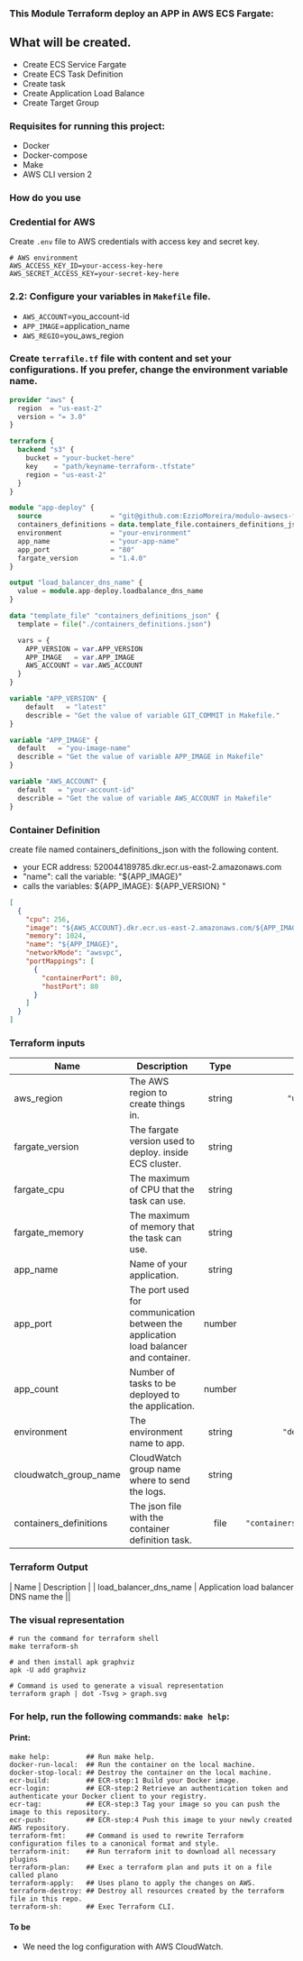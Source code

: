 ### This Module Terraform deploy an APP in AWS ECS Fargate:

## What will be created.
* Create ECS Service Fargate
* Create ECS Task Definition
* Create task
* Create Application Load Balance
* Create Target Group

### Requisites for running this project:
- Docker
- Docker-compose
- Make
- AWS CLI version 2

### How do you use
### Credential for AWS
Create `.env` file to AWS credentials with access key and secret key.
```shell
# AWS environment
AWS_ACCESS_KEY_ID=your-access-key-here
AWS_SECRET_ACCESS_KEY=your-secret-key-here
```

### 2.2: Configure your variables in `Makefile` file.
- `AWS_ACCOUNT`=you_account-id
- `APP_IMAGE`=application_name
- `AWS_REGIO`=you_aws_region

### Create `terrafile.tf` file with content and set your configurations. If you prefer, change the environment variable name.
```terraform
provider "aws" {
  region  = "us-east-2"
  version = "= 3.0"
}

terraform {
  backend "s3" {
    bucket = "your-bucket-here"
    key    = "path/keyname-terraform-.tfstate"
    region = "us-east-2"
  }
} 

module "app-deploy" {
  source                 = "git@github.com:EzzioMoreira/modulo-awsecs-fargate.git?ref=v1.4"
  containers_definitions = data.template_file.containers_definitions_json.rendered
  environment            = "your-environment"
  app_name               = "your-app-name"
  app_port               = "80"
  fargate_version        = "1.4.0"
}

output "load_balancer_dns_name" {
  value = module.app-deploy.loadbalance_dns_name
}

data "template_file" "containers_definitions_json" {
  template = file("./containers_definitions.json")

  vars = {
    APP_VERSION = var.APP_VERSION
    APP_IMAGE   = var.APP_IMAGE
    AWS_ACCOUNT = var.AWS_ACCOUNT
  }
}

variable "APP_VERSION" {
    default   = "latest"
    describle = "Get the value of variable GIT_COMMIT in Makefile."
}

variable "APP_IMAGE" {
  default   = "you-image-name"
  describle = "Get the value of variable APP_IMAGE in Makefile"
}

variable "AWS_ACCOUNT" {
  default   = "your-account-id"
  describle = "Get the value of variable AWS_ACCOUNT in Makefile"
}

```
### Container Definition
create file named containers_definitions_json with the following content.
- your ECR address: 520044189785.dkr.ecr.us-east-2.amazonaws.com
- "name": call the variable:  "${APP_IMAGE}"
- calls the variables: ${APP_IMAGE}: ${APP_VERSION} "
```json
[
  {
    "cpu": 256,
    "image": "${AWS_ACCOUNT}.dkr.ecr.us-east-2.amazonaws.com/${APP_IMAGE}:${APP_VERSION}",
    "memory": 1024,
    "name": "${APP_IMAGE}",
    "networkMode": "awsvpc",
    "portMappings": [
      {
        "containerPort": 80,
        "hostPort": 80
      }
    ]
  }
]
```

### Terraform inputs

| Name | Description | Type | Default | Required |
|------|-------------|:----:|:-----:|:-----:|
| aws\_region | The AWS region to create things in. | string | `"us-east-2"` | no |
| fargate\_version | The fargate version used to deploy. inside ECS cluster. | string | `"1.3.0"` | no |
| fargate\_cpu | The maximum of CPU that the task can use. | string | 1024 | no |
| fargate\_memory | The maximum of memory that the task can use. | string | `"2048"` | no |
| app\_name | Name of your application. | string | `"empty"` | yes |
| app\_port | The port used for communication between the application load balancer and container. | number | `"80"` | no |
| app\_count | Number of tasks to be deployed to the application. | number | `"1"` | no |
| environment | The environment name to app. | string | `"development"` | no |
| cloudwatch\_group_name | CloudWatch group name where to send the logs. | string | `"empty"`| yes | 
| containers\_definitions | The json file with the container definition task. | file | `"containers_definitions.json"` | yes ||

### Terraform Output

| Name | Description |
| load\_balancer\_dns\_name | Application load balancer DNS name the  ||

### The visual representation
```shell
# run the command for terraform shell
make terraform-sh

# and then install apk graphviz
apk -U add graphviz

# Command is used to generate a visual representation
terraform graph | dot -Tsvg > graph.svg
```
### For help, run the following commands: `make help`:
#### Print:

```make
make help:         ## Run make help.
docker-run-local:  ## Run the container on the local machine.
docker-stop-local: ## Destroy the container on the local machine.
ecr-build:         ## ECR-step:1 Build your Docker image.
ecr-login:         ## ECR-step:2 Retrieve an authentication token and authenticate your Docker client to your registry.
ecr-tag:           ## ECR-step:3 Tag your image so you can push the image to this repository.
ecr-push:          ## ECR-step:4 Push this image to your newly created AWS repository.
terraform-fmt:     ## Command is used to rewrite Terraform configuration files to a canonical format and style.
terraform-init:    ## Run terraform init to download all necessary plugins
terraform-plan:    ## Exec a terraform plan and puts it on a file called plano
terraform-apply:   ## Uses plano to apply the changes on AWS.
terraform-destroy: ## Destroy all resources created by the terraform file in this repo.
terraform-sh:      ## Exec Terraform CLI.
```

#### To be
- We need the log configuration with AWS CloudWatch.
